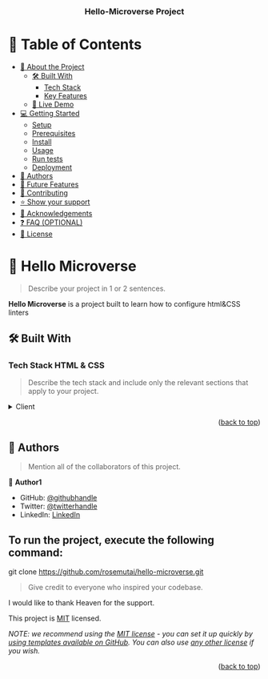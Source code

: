 <a name="readme-top"></a>

<!--
HOW TO USE:
This is an example of how you may give instructions on setting up your project locally.

Modify this file to match your project and remove sections that don't apply.

REQUIRED SECTIONS:
- Table of Contents
- About the Project
  - Built With
  - Live Demo
- Getting Started
- Authors
- Future Features
- Contributing
- Show your support
- Acknowledgements
- License

OPTIONAL SECTIONS:
- FAQ

After you're finished please remove all the comments and instructions!
-->

<div align="center">
  <!-- You are encouraged to replace this logo with your own! Otherwise you can also remove it. -->
  <!-- <img src="murple_logo.png" alt="logo" width="140"  height="auto" /> -->
  <br/>

  <h3><b>Hello-Microverse Project </b></h3>

</div>

<!-- TABLE OF CONTENTS -->

# 📗 Table of Contents

- [📖 About the Project](#about-project)
  - [🛠 Built With](#built-with)
    - [Tech Stack](#tech-stack)
    - [Key Features](#key-features)
  - [🚀 Live Demo](#live-demo)
- [💻 Getting Started](#getting-started)
  - [Setup](#setup)
  - [Prerequisites](#prerequisites)
  - [Install](#install)
  - [Usage](#usage)
  - [Run tests](#run-tests)
  - [Deployment](#triangular_flag_on_post-deployment)
- [👥 Authors](#authors)
- [🔭 Future Features](#future-features)
- [🤝 Contributing](#contributing)
- [⭐️ Show your support](#support)
- [🙏 Acknowledgements](#acknowledgements)
- [❓ FAQ (OPTIONAL)](#faq)
- [📝 License](#license)

<!-- PROJECT DESCRIPTION -->

# 📖 Hello Microverse <a name="about-project"></a>

> Describe your project in 1 or 2 sentences.

**Hello Microverse** is a project built to learn how to configure html&CSS linters

## 🛠 Built With <a name="built-with"></a>

### Tech Stack <a name="tech-stack">HTML & CSS</a>

> Describe the tech stack and include only the relevant sections that apply to your project.

<details>
  <summary>Client</summary>
  <ul>
    <li><a href="https://www.google.com/url?sa=t&rct=j&q=&esrc=s&source=web&cd=&cad=rja&uact=8&ved=2ahUKEwjXwZ2LqJX9AhXoUqQEHWcNBS8QFnoECAoQAQ&url=https%3A%2F%2Fdeveloper.mozilla.org%2Fen-US%2Fdocs%2FWeb%2FHTML&usg=AOvVaw23zU8Os1zIEwrE-SW_k5x4">HTML</a></li>
    <li><a href="https://www.google.com/url?sa=t&rct=j&q=&esrc=s&source=web&cd=&cad=rja&uact=8&ved=2ahUKEwiEo8eZqJX9AhWkTKQEHRF0CwUQFnoECAkQAQ&url=https%3A%2F%2Fdeveloper.mozilla.org%2Fen-US%2Fdocs%2FWeb%2FCSS&usg=AOvVaw2uGFFuZmjPce8PuYb0p8Tp">CSS</a></li>
  </ul>
</details>

<p align="right">(<a href="#readme-top">back to top</a>)</p>

<!-- AUTHORS -->

## 👥 Authors <a name="authors"></a>

> Mention all of the collaborators of this project.

👤 **Author1**

- GitHub: [@githubhandle](https://github.com/rosemutai)
- Twitter: [@twitterhandle](https://twitter.com/__rosemutai__)
- LinkedIn: [LinkedIn](https://linkedin.com/in/rosemutai)



##  To run the project, execute the following command:
  git clone https://github.com/rosemutai/hello-microverse.git

> Give credit to everyone who inspired your codebase.

I would like to thank Heaven for the support.



This project is [MIT](./LICENSE) licensed.

_NOTE: we recommend using the [MIT license](https://choosealicense.com/licenses/mit/) - you can set it up quickly by [using templates available on GitHub](https://docs.github.com/en/communities/setting-up-your-project-for-healthy-contributions/adding-a-license-to-a-repository). You can also use [any other license](https://choosealicense.com/licenses/) if you wish._

<p align="right">(<a href="#readme-top">back to top</a>)</p>

